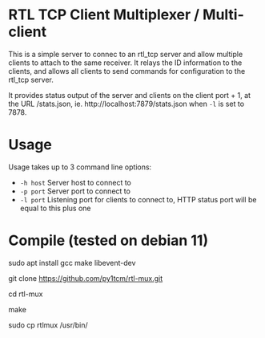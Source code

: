 RTL TCP Client Multiplexer / Multi-client
==================================

This is a simple server to connec to an rtl_tcp server and allow multiple clients
to attach to the same receiver. It relays the ID information to the clients,
and allows all clients to send commands for configuration to the rtl_tcp server.

It provides status output of the server and clients on the client port + 1, at
the URL /stats.json, ie. http://localhost:7879/stats.json when `-l` is set to 7878.

Usage
=====

Usage takes up to 3 command line options:

* `-h host` Server host to connect to
* `-p port` Server port to connect to
* `-l port` Listening port for clients to connect to, HTTP status port will be
  equal to this plus one
  
Compile (tested on debian 11)
=====
sudo apt install gcc make libevent-dev

git clone https://github.com/py1tcm/rtl-mux.git

cd rtl-mux

make

sudo cp rtlmux /usr/bin/

